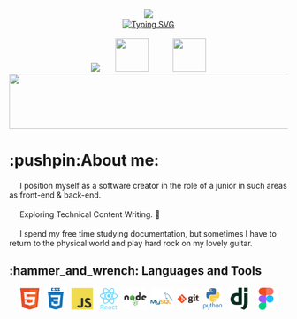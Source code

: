 <!-- logo#klmnzki-->
<div align="center">
  <a href='https://github.com/Klmnzki' /><img src="https://i.postimg.cc/JzCv5Bgh/klmnzki2.gif" width="600"/></a>
</div>
<!--scrolling text-->
<div align='center'>
  <a href="https://git.io/typing-svg"><img src="https://readme-typing-svg.demolab.com?font=Fira+Code&size=18&pause=1000&color=1DF756&center=true&width=545&height=60&lines=Front-end+developer+%26+UX%2FUI+designer" alt="Typing SVG" /></a><br><br>
</div>
<!--hyperlinks(ds,tg,donate)-->
<div align="center">
  &nbsp;&nbsp;&nbsp;&nbsp;&nbsp;&nbsp;&nbsp;&nbsp;&nbsp;&nbsp;&nbsp;&nbsp;&nbsp;&nbsp;<a href='https://discord.gg/qsQPgxfDYV'><img src='https://img.icons8.com/color/discord--v2.png'/></a>&nbsp;&nbsp;&nbsp;ㅤ
  <a href='https://t.me/klmnzki'><img src='https://kivys.stripocdn.email/content/guids/CABINET_045d1e49435dca840ec28330e901fa9e/images/72661626089274299.png' width='60' height='60' /></a>&nbsp;&nbsp;&nbsp;&nbsp;&nbsp;&nbsp;&nbsp;&nbsp;&nbsp;&nbsp;
  <a href='https://t.me/klmnzki'><img src='https://cdn4.iconfinder.com/data/icons/logo-brand/512/gmail_google_mail_email-64.png' width='60' height='60'  /></a>ㅤㅤ
  ㅤㅤ
</div>
<!-- neon line-->
<a href='#'><img align='center' src="https://steamuserimages-a.akamaihd.net/ugc/2443838570020147949/4539163CD08B349CE81FC6A0F87DA042724B23BF/" height='100' width='1500' /></a>
<h1>:pushpin:About me:</h1>

<!-- animation before text about me -->
<div>
  <img src='https://media.tenor.com/6u7kXhsPPh0AAAAi/loading.gif' width='15' height='15' /> I position myself as a software creator in the role of a junior in such areas as front-end & back-end.<br>
  <br>
  <img src='https://media.tenor.com/6u7kXhsPPh0AAAAi/loading.gif' width='15' height='15' /> Exploring Technical Content Writing. 🌿<br>
  <br>
  <img src='https://media.tenor.com/6u7kXhsPPh0AAAAi/loading.gif' width='15' height='15' /> I spend my free time studying documentation, but sometimes I have to return to the physical world and play hard rock on my lovely guitar.
</div>
<p></p>
<p align='center'><h2>  :hammer_and_wrench: Languages and Tools </h2></p>
<!-- icons of the tools and lang-->
<div align='center'>
  <img src="https://github.com/devicons/devicon/blob/master/icons/html5/html5-original.svg" title="HTML5" alt="HTML" width="40" height="40"/>&nbsp;
  <img src="https://github.com/devicons/devicon/blob/master/icons/css3/css3-plain-wordmark.svg"  title="CSS3" alt="CSS" width="40" height="40"/>&nbsp;
  <img src="https://github.com/devicons/devicon/blob/master/icons/javascript/javascript-original.svg" title="JavaScript" alt="JavaScript" width="40" height="40"/>&nbsp;
  <img src="https://github.com/devicons/devicon/blob/master/icons/react/react-original-wordmark.svg" title="React" alt="React" width="40" height="40"/>&nbsp;
  <img src="https://github.com/devicons/devicon/blob/master/icons/nodejs/nodejs-original-wordmark.svg" title="NodeJS" alt="NodeJS" width="40" height="40"/>&nbsp;
  <img src="https://github.com/devicons/devicon/blob/master/icons/mysql/mysql-original-wordmark.svg" title="MySQL"  alt="MySQL" width="40" height="40"/>&nbsp;
  <img src="https://github.com/devicons/devicon/blob/master/icons/git/git-original-wordmark.svg" title="Git" **alt="Git" width="40" height="40"/>
  <img src="https://github.com/devicons/devicon/blob/master/icons/python/python-original-wordmark.svg" title="Python"  alt="Python" width="40" height="40"/>&nbsp;
  <img src='https://github.com/devicons/devicon/blob/master/icons/django/django-plain.svg' title="Django"  alt="Django" width="40" height="40"/>&nbsp;
  <img src='https://raw.githubusercontent.com/devicons/devicon/ca28c779441053191ff11710fe24a9e6c23690d6/icons/figma/figma-original.svg' title="Figma"  alt="Figma" width="40" height="40" style="transition: transform 0.5;" onmouseover="this.style.transform='scale(5)'" onmouseout="this.style.transform='scale(1)'" />&nbsp;
</div>
